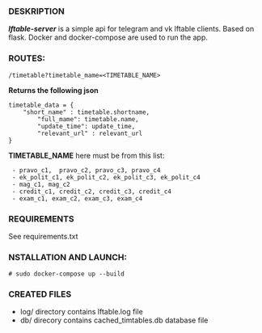 ### DESKRIPTION

***lftable-server*** is a simple api for telegram and vk lftable clients.
Based on flask. Docker and docker-compose are used to run the app.

### ROUTES:

    /timetable?timetable_mame=<TIMETABLE_NAME>

**Returns the following json**

    timetable_data = {  
    	"short_name" : timetable.shortname,  
            "full_mame": timetable.name,  
            "update_time": update_time,  
            "relevant_url" : relevant_url  
    }



**TIMETABLE_NAME** here must be from this list:

     - pravo_c1,  pravo_c2, pravo_c3, pravo_c4
     - ek_polit_c1, ek_polit_c2, ek_polit_c3, ek_polit_c4
     - mag_c1, mag_c2
     - credit_c1, credit_c2, credit_c3, credit_c4
     - exam_c1, exam_c2, exam_c3, exam_c4

### REQUIREMENTS

See requirements.txt

### NSTALLATION AND LAUNCH:

    # sudo docker-compose up --build

### CREATED FILES

 - log/ directory contains lftable.log file
 - db/ direcory contains cached_timtables.db database file


